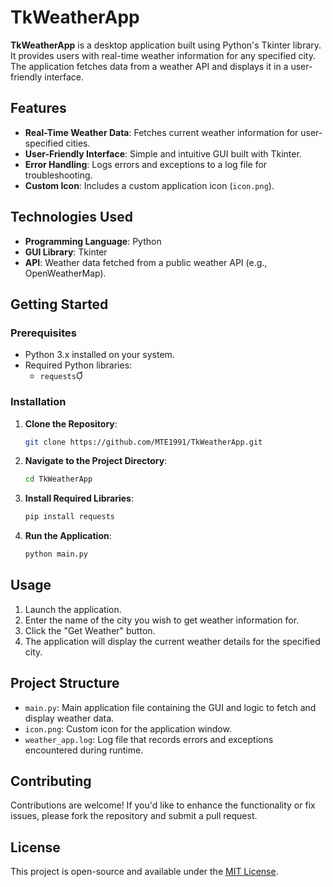 # TkWeatherApp
**TkWeatherApp** is a desktop application built using Python's Tkinter library. It provides users with real-time weather information for any specified city. The application fetches data from a weather API and displays it in a user-friendly interface.

## Features
- **Real-Time Weather Data**: Fetches current weather information for user-specified cities.
- **User-Friendly Interface**: Simple and intuitive GUI built with Tkinter.
- **Error Handling**: Logs errors and exceptions to a log file for troubleshooting.
- **Custom Icon**: Includes a custom application icon (`icon.png`).

## Technologies Used
- **Programming Language**: Python
- **GUI Library**: Tkinter
- **API**: Weather data fetched from a public weather API (e.g., OpenWeatherMap).

## Getting Started

### Prerequisites
- Python 3.x installed on your system.
- Required Python libraries:
  - `requests`

### Installation
1. **Clone the Repository**:
   ```bash
   git clone https://github.com/MTE1991/TkWeatherApp.git
   ```
2. **Navigate to the Project Directory**:
   ```bash
   cd TkWeatherApp
   ```
3. **Install Required Libraries**:
   ```bash
   pip install requests
   ```
4. **Run the Application**:
   ```bash
   python main.py
   ```

## Usage
1. Launch the application.
2. Enter the name of the city you wish to get weather information for.
3. Click the "Get Weather" button.
4. The application will display the current weather details for the specified city.

## Project Structure
- `main.py`: Main application file containing the GUI and logic to fetch and display weather data.
- `icon.png`: Custom icon for the application window.
- `weather_app.log`: Log file that records errors and exceptions encountered during runtime.

## Contributing
Contributions are welcome! If you'd like to enhance the functionality or fix issues, please fork the repository and submit a pull request.

## License
This project is open-source and available under the [MIT License](LICENSE).
